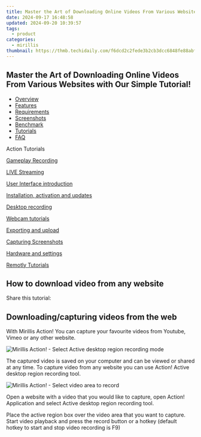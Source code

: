 ```yaml
---
title: Master the Art of Downloading Online Videos From Various Websites with Our Simple Tutorial!
date: 2024-09-17 16:48:58
updated: 2024-09-20 10:39:57
tags:
  - product
categories:
  - mirillis
thumbnail: https://thmb.techidaily.com/f6dcd2c2fede3b2cb3dcc6848fe88abf8a7dec3247c70ab93e5f0cabcdb1f025.jpg
---
```


## Master the Art of Downloading Online Videos From Various Websites with Our Simple Tutorial!

* [Overview](https://tools.techidaily.com/mirillis/products/)
* [Features](https://tools.techidaily.com/mirillis/products/)
* [Requirements](https://tools.techidaily.com/mirillis/products/)
* [Screenshots](https://tools.techidaily.com/mirillis/products/)
* [Benchmark](https://tools.techidaily.com/mirillis/products/)
* [Tutorials](https://tools.techidaily.com/mirillis/products/)
* [FAQ](https://tools.techidaily.com/mirillis/products/)

Action Tutorials

[Gameplay Recording](https://tools.techidaily.com/mirillis/products/) 

[LIVE Streaming](https://tools.techidaily.com/mirillis/products/) 

[User Interface introduction](https://tools.techidaily.com/mirillis/products/) 

[Installation, activation and updates](https://tools.techidaily.com/mirillis/products/) 

[Desktop recording](https://tools.techidaily.com/mirillis/products/) 

[Webcam tutorials](https://tools.techidaily.com/mirillis/products/) 

[Exporting and upload](https://tools.techidaily.com/mirillis/products/) 

[Capturing Screenshots](https://tools.techidaily.com/mirillis/products/) 

[Hardware and settings](https://tools.techidaily.com/mirillis/products/) 

[Remotly Tutorials](https://remotly.com/tutorials/getting-started-with-remotly-for-windows-pc) 

## How to download video from any website

  
 Share this tutorial:

##  Downloading/capturing videos from the web 

 With Mirillis Action! You can capture your favourite videos from Youtube, Vimeo or any other website. 

![Mirillis Action! - Select Active desktop region recording mode](https://mirillis.com/res/old/gfx/tutorials/howto/dv2.png) 

 The captured video is saved on your computer and can be viewed or shared at any time. To capture video from any website you can use Action! Active desktop region recording tool.

![Mirillis Action! - Select video area to record](https://mirillis.com/res/old/gfx/tutorials/howto/dw1_webvideo.png) 

 Open a website with a video that you would like to capture, open Action! Application and select Active desktop region recording tool. 

 Place the active region box over the video area that you want to capture. Start video playback and press the record button or a hotkey (default hotkey to start and stop video recording is F9)

<ins class="adsbygoogle"
     style="display:block"
     data-ad-format="autorelaxed"
     data-ad-client="ca-pub-7571918770474297"
     data-ad-slot="1223367746"></ins>



<ins class="adsbygoogle"
     style="display:block"
     data-ad-client="ca-pub-7571918770474297"
     data-ad-slot="8358498916"
     data-ad-format="auto"
     data-full-width-responsive="true"></ins>
